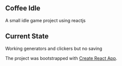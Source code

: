 ## Coffee Idle

A small idle game project using reactjs

## Current State
Working generators and clickers but no saving 

The project was bootstrapped with [Create React App](https://github.com/facebookincubator/create-react-app).